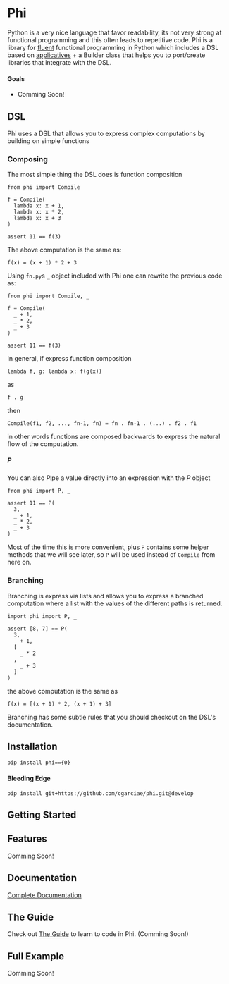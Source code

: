 # Phi
Python is a very nice language that favor readability, its not very strong at functional programming and this often leads to repetitive code.
Phi is a library for [fluent](https://en.wikipedia.org/wiki/Fluent_interface) functional programming in Python which includes a DSL based on [applicatives](http://learnyouahaskell.com/functors-applicative-functors-and-monoids) + a Builder class that helps you to port/create libraries that integrate with the DSL.

#### Goals

* Comming Soon!

## DSL
Phi uses a DSL that allows you to express complex computations by building on simple functions

### Composing
The most simple thing the DSL does is function composition

    from phi import Compile

    f = Compile(
      lambda x: x + 1,
      lambda x: x * 2,
      lambda x: x + 3
    )

    assert 11 == f(3)

The above computation is the same as:

    f(x) = (x + 1) * 2 + 3

Using `fn.py`s `_` object included with Phi one can rewrite the previous code as:

    from phi import Compile, _

    f = Compile(
      _ + 1,
      _ * 2,
      _ + 3
    )

    assert 11 == f(3)

In general, if express function composition

    lambda f, g: lambda x: f(g(x))

as

    f . g

then

    Compile(f1, f2, ..., fn-1, fn) = fn . fn-1 . (...) . f2 . f1

in other words functions are composed backwards to express the natural flow of the computation.

##### P

You can also *P*ipe a value directly into an expression with the *P* object

    from phi import P, _

    assert 11 == P(
      3,
      _ + 1,
      _ * 2,
      _ + 3
    )

Most of the time this is more convenient, plus `P` contains some helper methods that we will see later, so `P` will be used instead of `Compile` from here on.

### Branching
Branching is express via lists and allows you to express a branched computation where a list with the values of the different paths is returned.

    import phi import P, _

    assert [8, 7] == P(
      3,
      _ + 1,
      [
        _ * 2
      ,
        _ + 3
      ]
    )

the above computation is the same as

    f(x) = [(x + 1) * 2, (x + 1) + 3]

Branching has some subtle rules that you should checkout on the DSL's documentation.

## Installation

    pip install phi=={0}


#### Bleeding Edge

    pip install git+https://github.com/cgarciae/phi.git@develop


## Getting Started


## Features
Comming Soon!

## Documentation
[Complete Documentation](http://cgarciae.github.io/phi/index.html)

## The Guide
Check out [The Guide](https://cgarciae.gitbooks.io/phi/content/) to learn to code in Phi. (Comming Soon!)

## Full Example
Comming Soon!
